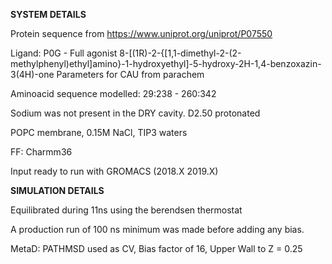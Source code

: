 **SYSTEM DETAILS**

Protein sequence from https://www.uniprot.org/uniprot/P07550

Ligand: P0G - Full agonist 8-[(1R)-2-{[1,1-dimethyl-2-(2-methylphenyl)ethyl]amino}-1-hydroxyethyl]-5-hydroxy-2H-1,4-benzoxazin-3(4H)-one
Parameters for CAU from parachem

Aminoacid sequence modelled: 29:238 - 260:342

Sodium was not present in the DRY cavity.
D2.50 protonated

POPC membrane, 0.15M NaCl, TIP3 waters

FF: Charmm36

Input ready to run with GROMACS (2018.X 2019.X)

**SIMULATION DETAILS**

Equilibrated during 11ns using the berendsen thermostat

A production run of 100 ns minimum was made before adding any bias. 

MetaD: PATHMSD used as CV, Bias factor of 16, Upper Wall to Z = 0.25
